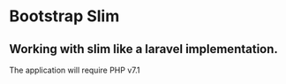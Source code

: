 # Bootstrap Slim

## Working with slim like a laravel implementation.

<p>The application will require PHP v7.1</p>
